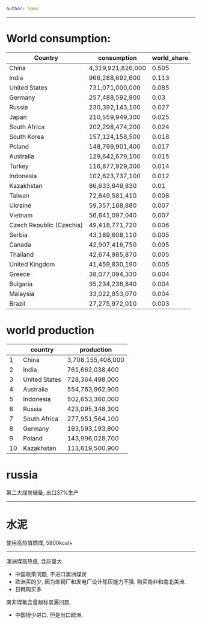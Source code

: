 ```yaml
author: Samo
```

---

# World consumption:

| Country                  | consumption       | world_share |
| ------------------------ | ----------------- | ----------- |
| China                    | 4,319,921,826,000 | 0.505       |
| India                    | 966,288,692,600   | 0.113       |
| United States            | 731,071,000,000   | 0.085       |
| Germany                  | 257,488,592,900   | 0.03        |
| Russia                   | 230,392,143,100   | 0.027       |
| Japan                    | 210,559,949,300   | 0.025       |
| South Africa             | 202,298,474,200   | 0.024       |
| South Korea              | 157,124,158,500   | 0.018       |
| Poland                   | 148,799,901,400   | 0.017       |
| Australia                | 129,642,679,100   | 0.015       |
| Turkey                   | 116,877,929,300   | 0.014       |
| Indonesia                | 102,623,737,100   | 0.012       |
| Kazakhstan               | 86,633,849,830    | 0.01        |
| Taiwan                   | 72,649,581,410    | 0.008       |
| Ukraine                  | 59,357,188,880    | 0.007       |
| Vietnam                  | 56,641,097,040    | 0.007       |
| Czech Republic (Czechia) | 49,418,771,720    | 0.006       |
| Serbia                   | 43,189,608,110    | 0.005       |
| Canada                   | 42,907,416,750    | 0.005       |
| Thailand                 | 42,674,985,870    | 0.005       |
| United Kingdom           | 41,459,830,190    | 0.005       |
| Greece                   | 38,077,094,330    | 0.004       |
| Bulgaria                 | 35,234,236,840    | 0.004       |
| Malaysia                 | 33,022,853,070    | 0.004       |
| Brazil                   | 27,275,972,010    | 0.003       |

# world production

|     | country       | production        | 
| --- | ------------- | ----------------- |
| 1   | China         | 3,708,155,408,000 |
| 2   | India         | 761,662,038,400   |
| 3   | United States | 728,364,498,000   |
| 4   | Australia     | 554,763,962,900   |
| 5   | Indonesia     | 502,653,360,000   |
| 6   | Russia        | 423,095,348,300   |
| 7   | South Africa  | 277,951,564,100   |
| 8   | Germany       | 193,593,193,800   |
| 9   | Poland        | 143,996,028,700   |
| 10  | Kazakhstan    | 113,619,500,900   |


  
# russia
第二大煤炭储备, 出口37%生产

---

# 水泥

使用高热值燃煤, 5800kcal+

---
  

澳洲煤高热值, 含灰量大
+ 中国政策问题, 不进口澳洲煤炭
+ 欧洲买的少, 因为炼钢厂和发电厂设计除灰能力不强. 购买南非和南北美洲.
+ 日韩购买多

南非煤氟含量超标普遍问题, 
+ 中国很少进口. 但是出口欧洲.